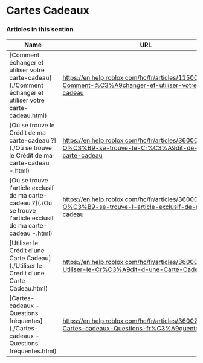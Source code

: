 # Cartes Cadeaux  
### Articles in this section
Name|URL
-|-
[Comment échanger et utiliser votre carte-cadeau](./Comment échanger et utiliser votre carte-cadeau.html) |https://en.help.roblox.com/hc/fr/articles/115005566223-Comment-%C3%A9changer-et-utiliser-votre-carte-cadeau
[Où se trouve le Crédit de ma carte-cadeau ?](./Où se trouve le Crédit de ma carte-cadeau -.html) |https://en.help.roblox.com/hc/fr/articles/360000291806-O%C3%B9-se-trouve-le-Cr%C3%A9dit-de-ma-carte-cadeau
[Où se trouve l'article exclusif de ma carte-cadeau ?](./Où se trouve l'article exclusif de ma carte-cadeau -.html) |https://en.help.roblox.com/hc/fr/articles/360000230863-O%C3%B9-se-trouve-l-article-exclusif-de-ma-carte-cadeau
[Utiliser le Crédit d'une Carte Cadeau](./Utiliser le Crédit d'une Carte Cadeau.html) |https://en.help.roblox.com/hc/fr/articles/360000291786-Utiliser-le-Cr%C3%A9dit-d-une-Carte-Cadeau
[Cartes-cadeaux - Questions fréquentes](./Cartes-cadeaux - Questions fréquentes.html) |https://en.help.roblox.com/hc/fr/articles/360029697131-Cartes-cadeaux-Questions-fr%C3%A9quentes